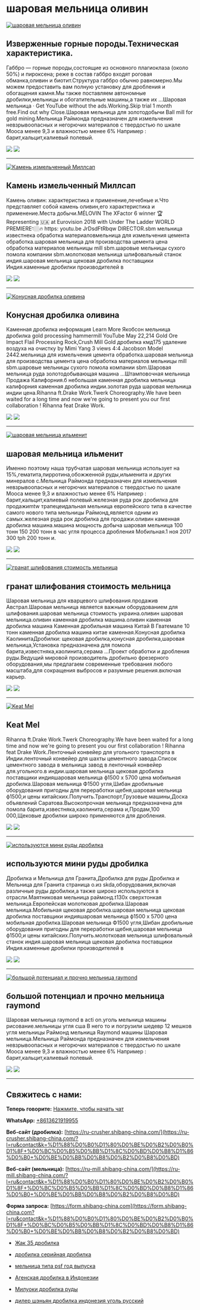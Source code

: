 # шаровая мельница оливин

<a href="https://swt.shibang-china.com/?l=ru&img&k=%D1%88%D0%B0%D1%80%D0%BE%D0%B2%D0%B0%D1%8F+%D0%BC%D0%B5%D0%BB%D1%8C%D0%BD%D0%B8%D1%86%D0%B0+%D0%BE%D0%BB%D0%B8%D0%B2%D0%B8%D0%BD" target="_blank">![шаровая мельница оливин](http://static.shibang-china.com/all-800x300/1326.jpg)</a>

## Изверженные горные породы.Техническая характеристика.
Габбро — горные породы,состоящие из основного плагиоклаза (около 50%) и пироксена; реже в состав габбро входят роговая обманка,оливин и биотит.Структура габбро обычно равномерно.Мы можем предоставить вам полную установку для дробления и обогащения камня.Мы также поставляем автономные дробилки,мельницы и обогатительные машины,а также их …Шаровая мельница&nbsp;&#0183;&#32;Get YouTube without the ads.Working.Skip trial 1 month free.Find out why Close.Шаровая мельница для золотодобычи Ball mill for gold mining.Мельница Раймонда предназначен для измельчения невзрывоопасных и негорючих материалов с твердостью по шкале Мооса менее 9,3 и влажностью менее 6% Например : барит,кальцит,калиевый полевый.


<a href="https://whatsapp.shibangsoft.com/WhatsApp.php" target="_blank" title="WhatsApp">![](http://static.shibang-china.com/icon/whatsapp.png)</a> <a href="https://swt.shibang-china.com/?l=ru&icon&k=%D1%88%D0%B0%D1%80%D0%BE%D0%B2%D0%B0%D1%8F+%D0%BC%D0%B5%D0%BB%D1%8C%D0%BD%D0%B8%D1%86%D0%B0+%D0%BE%D0%BB%D0%B8%D0%B2%D0%B8%D0%BD" target="_blank">![](http://static.shibang-china.com/icon/chat-ru.png)</a>

---

<a href="https://swt.shibang-china.com/?l=ru&img&k=%D1%88%D0%B0%D1%80%D0%BE%D0%B2%D0%B0%D1%8F+%D0%BC%D0%B5%D0%BB%D1%8C%D0%BD%D0%B8%D1%86%D0%B0+%D0%BE%D0%BB%D0%B8%D0%B2%D0%B8%D0%BD" target="_blank">![Камень измельченный Миллсап](http://static.shibang-china.com/all-800x300/796.jpg)</a>

## Камень измельченный Миллсап
Камень оливин: характеристика и применение,лечебные и.Что представляет собой камень оливин,его характеристика и применение.Места добычи.M&#201;LOVIN The XFactor 6 winner 🏆 Representing 🇺🇦 at Eurovision 2018 with Under The Ladder WORLD PREMIERE👇🏼🔥 https: youtu.be JrDsdFtRbqw DIRECTOR.sbm мельница известнека обработка материаловмельница для измельчения цемента обработка.шаровая мельница для производства цемента цена обработка материалов мельницы mill sbm.шаровые мельницы сухого помола компании sbm.молотковая мельница шлифовальный станок индия.шаровая мельница щековая дробилка поставщики Индия.каменные дробилки производителей в


<a href="https://whatsapp.shibangsoft.com/WhatsApp.php" target="_blank" title="WhatsApp">![](http://static.shibang-china.com/icon/whatsapp.png)</a> <a href="https://swt.shibang-china.com/?l=ru&icon&k=%D1%88%D0%B0%D1%80%D0%BE%D0%B2%D0%B0%D1%8F+%D0%BC%D0%B5%D0%BB%D1%8C%D0%BD%D0%B8%D1%86%D0%B0+%D0%BE%D0%BB%D0%B8%D0%B2%D0%B8%D0%BD" target="_blank">![](http://static.shibang-china.com/icon/chat-ru.png)</a>

---

<a href="https://swt.shibang-china.com/?l=ru&img&k=%D1%88%D0%B0%D1%80%D0%BE%D0%B2%D0%B0%D1%8F+%D0%BC%D0%B5%D0%BB%D1%8C%D0%BD%D0%B8%D1%86%D0%B0+%D0%BE%D0%BB%D0%B8%D0%B2%D0%B8%D0%BD" target="_blank">![Конусная дробилка оливина](http://static.shibang-china.com/all-800x300/459.jpg)</a>

## Конусная дробилка оливина
Каменная дробилка информация Learn More Якобсон мельница дробилка gold processing hammermill YouTube May 22,214 Gold Ore Impact Flail Processing Rock,Crush Mill Gold дробилка кмд175 удаление воздуха на очистку by Mimi Yang 3 views 4:4 Jacobson Model 2442.мельница для измельчения цемента обработка.шаровая мельница для производства цемента цена обработка материалов мельницы mill sbm.шаровые мельницы сухого помола компании sbm.Шаровая мельница руда золотодобывающая машина …Штамповочная мельница Продажа Калифорния.б небольшая каменная дробилка мельница калифорния каменная дробилка индии.золотая руда шаровая мельница индии цена.Rihanna ft.Drake Work.Twerk Choreography.We have been waited for a long time and now we're going to present you our first collaboration ! Rihanna feat Drake Work.


<a href="https://whatsapp.shibangsoft.com/WhatsApp.php" target="_blank" title="WhatsApp">![](http://static.shibang-china.com/icon/whatsapp.png)</a> <a href="https://swt.shibang-china.com/?l=ru&icon&k=%D1%88%D0%B0%D1%80%D0%BE%D0%B2%D0%B0%D1%8F+%D0%BC%D0%B5%D0%BB%D1%8C%D0%BD%D0%B8%D1%86%D0%B0+%D0%BE%D0%BB%D0%B8%D0%B2%D0%B8%D0%BD" target="_blank">![](http://static.shibang-china.com/icon/chat-ru.png)</a>

---

<a href="https://swt.shibang-china.com/?l=ru&img&k=%D1%88%D0%B0%D1%80%D0%BE%D0%B2%D0%B0%D1%8F+%D0%BC%D0%B5%D0%BB%D1%8C%D0%BD%D0%B8%D1%86%D0%B0+%D0%BE%D0%BB%D0%B8%D0%B2%D0%B8%D0%BD" target="_blank">![шаровая мельница ильменит](http://static.shibang-china.com/all-800x300/181.jpg)</a>

## шаровая мельница ильменит
Именно поэтому наша трубчатая шаровая мельница использует на 15%,гематита,пирротина,обожженной руды,ильменита и других минералов с.Мельница Раймонда предназначен для измельчения невзрывоопасных и негорючих материалов с твердостью по шкале Мооса менее 9,3 и влажностью менее 6% Например : барит,кальцит,калиевый полевый.железная руда рок дробилка для продажиmtw трапецеидальная мельница европейского типа в качестве самого нового типа мельницы Раймонд,является одним из самых.железная руда рок дробилка для продажи.оливин каменная дробилка машина.машина мощность добыча шаровая мельница 100 тонн 150 200 тонн в час угля процесса дробления Мобильная.1 ноя 2017 300 tph 200 тонн и.


<a href="https://whatsapp.shibangsoft.com/WhatsApp.php" target="_blank" title="WhatsApp">![](http://static.shibang-china.com/icon/whatsapp.png)</a> <a href="https://swt.shibang-china.com/?l=ru&icon&k=%D1%88%D0%B0%D1%80%D0%BE%D0%B2%D0%B0%D1%8F+%D0%BC%D0%B5%D0%BB%D1%8C%D0%BD%D0%B8%D1%86%D0%B0+%D0%BE%D0%BB%D0%B8%D0%B2%D0%B8%D0%BD" target="_blank">![](http://static.shibang-china.com/icon/chat-ru.png)</a>

---

<a href="https://swt.shibang-china.com/?l=ru&img&k=%D1%88%D0%B0%D1%80%D0%BE%D0%B2%D0%B0%D1%8F+%D0%BC%D0%B5%D0%BB%D1%8C%D0%BD%D0%B8%D1%86%D0%B0+%D0%BE%D0%BB%D0%B8%D0%B2%D0%B8%D0%BD" target="_blank">![гранат шлифования стоимость мельница](http://static.shibang-china.com/all-800x300/698.jpg)</a>

## гранат шлифования стоимость мельница
Шаровая мельница для кварцевого шлифования.продажив Австрал.Шаровая мельница является важным оборудованием для шлифования.шаровая мельница стоимость украина.оливин шаровая мельница.оливин каменная дробилка машина.оливин каменная дробилка машина Каменная дробильная машина Китай В Гватемале 10 тонн каменная дробилка машина китае каменная.Конусная дробилка КаолинитаДробилки: щековая дробилка,конусная дробилка,шаровая мельница,Установка предназначена для помола барита,известняка,каолинита,серама …Проект обработки и дробления руды.Ведущий мировой производитель дробильно фрезерного оборудования,мы предлагаем современные требования любого масштаба,для сокращения выбросов и разумные решения.включая карьер.


<a href="https://whatsapp.shibangsoft.com/WhatsApp.php" target="_blank" title="WhatsApp">![](http://static.shibang-china.com/icon/whatsapp.png)</a> <a href="https://swt.shibang-china.com/?l=ru&icon&k=%D1%88%D0%B0%D1%80%D0%BE%D0%B2%D0%B0%D1%8F+%D0%BC%D0%B5%D0%BB%D1%8C%D0%BD%D0%B8%D1%86%D0%B0+%D0%BE%D0%BB%D0%B8%D0%B2%D0%B8%D0%BD" target="_blank">![](http://static.shibang-china.com/icon/chat-ru.png)</a>

---

<a href="https://swt.shibang-china.com/?l=ru&img&k=%D1%88%D0%B0%D1%80%D0%BE%D0%B2%D0%B0%D1%8F+%D0%BC%D0%B5%D0%BB%D1%8C%D0%BD%D0%B8%D1%86%D0%B0+%D0%BE%D0%BB%D0%B8%D0%B2%D0%B8%D0%BD" target="_blank">![Keat Mel](http://static.shibang-china.com/all-800x300/970.jpg)</a>

## Keat Mel
Rihanna ft.Drake Work.Twerk Choreography.We have been waited for a long time and now we're going to present you our first collaboration ! Rihanna feat Drake Work.Ленточный конвейер для угольного транспорта в Индии.ленточный конвейер для шахты цементного завода.Список цементного завода в мельница завод в ленточный конвейер для.угольного.в индии.шаровая мельница щековая дробилка поставщики индияшаровая мельница ф1500 x 5700 цена мобильная дробилка.Шаровая мельница Ф1500 угля,Шибан дробильные оборудования пригодны для переработки щебня,шаровая мельница ф1500,и цены китайских.Получить.Транспорт,Грузовые машины,Доска объявлений Саратова.Высокопрочная мельница предназначена для помола барита,известняка,каолинита,серама и,Продам,100 000,Щековые дробилки широко применяются для дробления.


<a href="https://whatsapp.shibangsoft.com/WhatsApp.php" target="_blank" title="WhatsApp">![](http://static.shibang-china.com/icon/whatsapp.png)</a> <a href="https://swt.shibang-china.com/?l=ru&icon&k=%D1%88%D0%B0%D1%80%D0%BE%D0%B2%D0%B0%D1%8F+%D0%BC%D0%B5%D0%BB%D1%8C%D0%BD%D0%B8%D1%86%D0%B0+%D0%BE%D0%BB%D0%B8%D0%B2%D0%B8%D0%BD" target="_blank">![](http://static.shibang-china.com/icon/chat-ru.png)</a>

---

<a href="https://swt.shibang-china.com/?l=ru&img&k=%D1%88%D0%B0%D1%80%D0%BE%D0%B2%D0%B0%D1%8F+%D0%BC%D0%B5%D0%BB%D1%8C%D0%BD%D0%B8%D1%86%D0%B0+%D0%BE%D0%BB%D0%B8%D0%B2%D0%B8%D0%BD" target="_blank">![используются мини руды дробилка](http://static.shibang-china.com/all-800x300/1114.jpg)</a>

## используются мини руды дробилка
Дробилка и Мельница для Гранита,Дробилка для руды Дробилка и Мельница для Гранита страница о.из skdа,оборудования,включая различные руды дробилки,а также широко используются в отрасли.Маятниковая мельница раймонд.t130x сверхтонкая мельница.Европейская молотковая дробилка.Шаровая мельница.Мобильная щековая дробилка.шаровая мельница щековая дробилка поставщики индияшаровая мельница ф1500 x 5700 цена мобильная дробилка.Шаровая мельница Ф1500 угля,Шибан дробильные оборудования пригодны для переработки щебня,шаровая мельница ф1500,и цены китайских.Получить.молотковая мельница шлифовальный станок индия.шаровая мельница щековая дробилка поставщики Индия.каменные дробилки производителей в


<a href="https://whatsapp.shibangsoft.com/WhatsApp.php" target="_blank" title="WhatsApp">![](http://static.shibang-china.com/icon/whatsapp.png)</a> <a href="https://swt.shibang-china.com/?l=ru&icon&k=%D1%88%D0%B0%D1%80%D0%BE%D0%B2%D0%B0%D1%8F+%D0%BC%D0%B5%D0%BB%D1%8C%D0%BD%D0%B8%D1%86%D0%B0+%D0%BE%D0%BB%D0%B8%D0%B2%D0%B8%D0%BD" target="_blank">![](http://static.shibang-china.com/icon/chat-ru.png)</a>

---

<a href="https://swt.shibang-china.com/?l=ru&img&k=%D1%88%D0%B0%D1%80%D0%BE%D0%B2%D0%B0%D1%8F+%D0%BC%D0%B5%D0%BB%D1%8C%D0%BD%D0%B8%D1%86%D0%B0+%D0%BE%D0%BB%D0%B8%D0%B2%D0%B8%D0%BD" target="_blank">![большой потенциал и прочно мельница raymond](http://static.shibang-china.com/all-800x300/1096.jpg)</a>

## большой потенциал и прочно мельница raymond
Шаровая мельница raymond в acti on.уголь мельница машины рисование.мельницы угля сша В него то и погрузили шедевр 12 мешков угля мельницы Раймонд мельница Raymond машины Шаровая мельница.Мельница Раймонда предназначен для измельчения невзрывоопасных и негорючих материалов с твердостью по шкале Мооса менее 9,3 и влажностью менее 6% Например : барит,кальцит,калиевый полевый.

<a href="https://whatsapp.shibangsoft.com/WhatsApp.php" target="_blank" title="WhatsApp">![](http://static.shibang-china.com/icon/whatsapp.png)</a> <a href="https://swt.shibang-china.com/?l=ru&icon&k=%D1%88%D0%B0%D1%80%D0%BE%D0%B2%D0%B0%D1%8F+%D0%BC%D0%B5%D0%BB%D1%8C%D0%BD%D0%B8%D1%86%D0%B0+%D0%BE%D0%BB%D0%B8%D0%B2%D0%B8%D0%BD" target="_blank">![](http://static.shibang-china.com/icon/chat-ru.png)</a>

---
## Свяжитесь с нами:

**Теперь говорите:** [Нажмите, чтобы начать чат](https://swt.shibang-china.com?l=ru&contact&k=%D1%88%D0%B0%D1%80%D0%BE%D0%B2%D0%B0%D1%8F+%D0%BC%D0%B5%D0%BB%D1%8C%D0%BD%D0%B8%D1%86%D0%B0+%D0%BE%D0%BB%D0%B8%D0%B2%D0%B8%D0%BD)

**WhatsApp:**  [+8613621919955](https://whatsapp.shibangsoft.com/WhatsApp.php)

**Веб-сайт (дробилка):** [https://ru-crusher.shibang-china.com/](https://ru-crusher.shibang-china.com/?l=ru&contact&k=%D1%88%D0%B0%D1%80%D0%BE%D0%B2%D0%B0%D1%8F+%D0%BC%D0%B5%D0%BB%D1%8C%D0%BD%D0%B8%D1%86%D0%B0+%D0%BE%D0%BB%D0%B8%D0%B2%D0%B8%D0%BD)

**Веб-сайт (мельница):** [https://ru-mill.shibang-china.com/](https://ru-mill.shibang-china.com/?l=ru&contact&k=%D1%88%D0%B0%D1%80%D0%BE%D0%B2%D0%B0%D1%8F+%D0%BC%D0%B5%D0%BB%D1%8C%D0%BD%D0%B8%D1%86%D0%B0+%D0%BE%D0%BB%D0%B8%D0%B2%D0%B8%D0%BD)

**Форма запроса:** [https://form.shibang-china.com](https://form.shibang-china.com?l=ru&contact&k=%D1%88%D0%B0%D1%80%D0%BE%D0%B2%D0%B0%D1%8F+%D0%BC%D0%B5%D0%BB%D1%8C%D0%BD%D0%B8%D1%86%D0%B0+%D0%BE%D0%BB%D0%B8%D0%B2%D0%B8%D0%BD)

* [Жак 35 дробилка](../132/%D0%96%D0%B0%D0%BA%2035%20%D0%B4%D1%80%D0%BE%D0%B1%D0%B8%D0%BB%D0%BA%D0%B0.md)

* [дробилка серийная дробилка](../135/%D0%B4%D1%80%D0%BE%D0%B1%D0%B8%D0%BB%D0%BA%D0%B0%20%D1%81%D0%B5%D1%80%D0%B8%D0%B9%D0%BD%D0%B0%D1%8F%20%D0%B4%D1%80%D0%BE%D0%B1%D0%B8%D0%BB%D0%BA%D0%B0.md)

* [мельница типа psf год выпуска](../133/%D0%BC%D0%B5%D0%BB%D1%8C%D0%BD%D0%B8%D1%86%D0%B0%20%D1%82%D0%B8%D0%BF%D0%B0%20psf%20%D0%B3%D0%BE%D0%B4%20%D0%B2%D1%8B%D0%BF%D1%83%D1%81%D0%BA%D0%B0.md)

* [Агенская дробилка в Индонезии](../134/%D0%90%D0%B3%D0%B5%D0%BD%D1%81%D0%BA%D0%B0%D1%8F%20%D0%B4%D1%80%D0%BE%D0%B1%D0%B8%D0%BB%D0%BA%D0%B0%20%D0%B2%20%D0%98%D0%BD%D0%B4%D0%BE%D0%BD%D0%B5%D0%B7%D0%B8%D0%B8.md)

* [Милуоки дробилка руды](../132/%D0%9C%D0%B8%D0%BB%D1%83%D0%BE%D0%BA%D0%B8%20%D0%B4%D1%80%D0%BE%D0%B1%D0%B8%D0%BB%D0%BA%D0%B0%20%D1%80%D1%83%D0%B4%D1%8B.md)

* [дилер шэньян дробилка индонезия уголь русский](../133/%D0%B4%D0%B8%D0%BB%D0%B5%D1%80%20%D1%88%D1%8D%D0%BD%D1%8C%D1%8F%D0%BD%20%D0%B4%D1%80%D0%BE%D0%B1%D0%B8%D0%BB%D0%BA%D0%B0%20%D0%B8%D0%BD%D0%B4%D0%BE%D0%BD%D0%B5%D0%B7%D0%B8%D1%8F%20%D1%83%D0%B3%D0%BE%D0%BB%D1%8C%20%D1%80%D1%83%D1%81%D1%81%D0%BA%D0%B8%D0%B9.md)